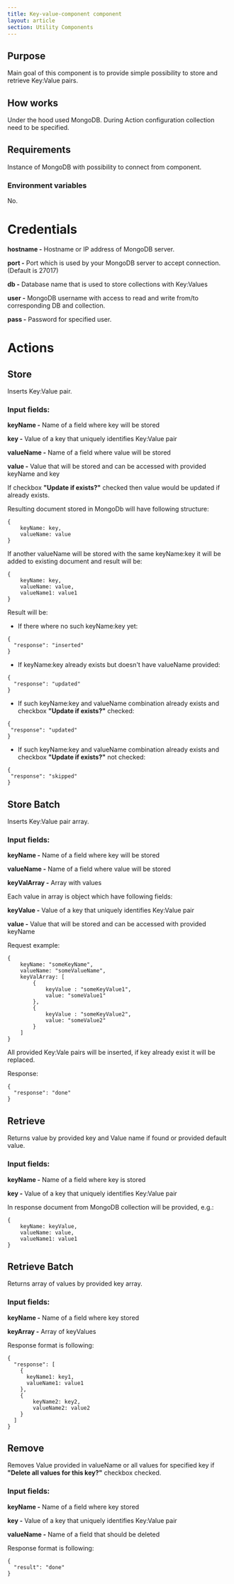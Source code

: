 ```yaml
---
title: Key-value-component component
layout: article
section: Utility Components
---
```



## Purpose
Main goal of this component is to provide simple possibility to store and retrieve Key:Value pairs.
## How works
Under the hood used MongoDB.
During Action configuration collection need to be specified.
## Requirements
Instance of MongoDB with possibility to connect from component.
### Environment variables
No.
# Credentials
**hostname -**
Hostname or IP address of MongoDB server.

**port -**
Port which is used by your MongoDB server to accept connection. (Default is 27017)

**db -**
Database name that is used to store collections with Key:Values

**user -**
MongoDB username with access to read and write from/to corresponding DB and collection.

**pass -**
Password for specified user.
# Actions
## Store
Inserts Key:Value pair.

### Input fields:

**keyName -** Name of a field where key will be stored

**key -** Value of a key that uniquely identifies Key:Value pair

**valueName -** Name of a field where value will be stored

**value -** Value that will be stored and can be accessed with provided keyName and key

If checkbox **"Update if exists?"** checked then value would be updated if already exists.

Resulting document stored in MongoDb will have following structure:

```
{
    keyName: key,
    valueName: value
}
```

If another valueName will be stored with the same keyName:key it will be added to existing document and result will be:

```
{
    keyName: key,
    valueName: value,
    valueName1: value1
}
```

Result will be:

* If there where no such keyName:key yet:
```
{
  "response": "inserted"
}
```
* If keyName:key already exists but doesn't have valueName provided:
```
{
  "response": "updated"
}
```
 * If such keyName:key and valueName combination already exists and checkbox **"Update if exists?"** checked:
 ```
{
  "response": "updated"
}
```
* If such keyName:key and valueName combination already exists and checkbox **"Update if exists?"** not checked:
 ```
{
  "response": "skipped"
}
```

## Store Batch
Inserts Key:Value pair array.

### Input fields:

**keyName -** Name of a field where key will be stored

**valueName -** Name of a field where value will be stored

**keyValArray -** Array with values

Each value in array is object which have following fields:

**keyValue -** Value of a key that uniquely identifies Key:Value pair

**value -** Value that will be stored and can be accessed with provided keyName

Request example:

```
{
    keyName: "someKeyName",
    valueName: "someValueName",
    keyValArray: [
        {
            keyValue : "someKeyValue1",
            value: "someValue1"
        },
        {
            keyValue : "someKeyValue2",
            value: "someValue2"
        }
    ]
}
```

All provided Key:Vale pairs will be inserted, if key already exist it will be replaced.

Response:

```
{
  "response": "done"
}
```

## Retrieve
Returns value by provided key and Value name if found or provided default value.

### Input fields:

**keyName -** Name of a field where key is stored

**key -** Value of a key that uniquely identifies Key:Value pair

In response document from MongoDB collection will be provided, e.g.:

```
{
    keyName: keyValue,
    valueName: value,
    valueName1: value1
}
```

## Retrieve Batch
Returns  array of values by provided key array.

### Input fields:

**keyName -** Name of a field where key stored

**keyArray -** Array of keyValues

Response format is following:

```
{
  "response": [
    {
      keyName1: key1,
      valueName1: value1
    },
    {
        keyName2: key2,
        valueName2: value2
    }
  ]
}
```

## Remove
Removes Value provided in valueName or all values for specified key if **"Delete all values for this key?"** checkbox checked.



### Input fields:

**keyName -** Name of a field where key stored

**key -** Value of a key that uniquely identifies
Key:Value pair

**valueName -** Name of a field that should be deleted

Response format is following:
```
{
  "result": "done"
}
```
